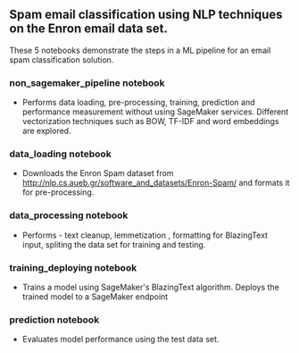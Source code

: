 ## Spam email classification using NLP techniques on the Enron email data set.
These 5 notebooks demonstrate the steps in a ML pipeline for an email spam classification solution.

### non_sagemaker_pipeline notebook

 * Performs data loading, pre-processing, training, prediction and performance measurement without using SageMaker services. Different vectorization techniques such as BOW, TF-IDF and word embeddings are explored.

### data_loading notebook

 * Downloads the Enron Spam dataset from http://nlp.cs.aueb.gr/software_and_datasets/Enron-Spam/ and formats it for pre-processing.

### data_processing notebook

 * Performs - text cleanup, lemmetization , formatting for BlazingText input, spliting the data set for training and testing.

### training_deploying notebook

 * Trains a model using SageMaker's BlazingText algorithm. Deploys the trained model to a SageMaker endpoint

### prediction notebook

 * Evaluates model performance using the test data set.
